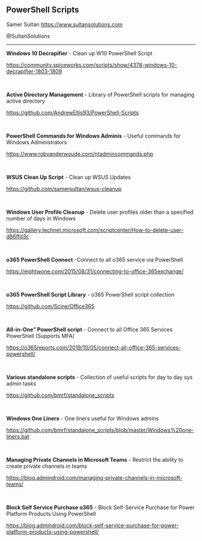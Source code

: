 ## PowerShell Scripts

Samer Sultan
https://www.sultansolutions.com

@SultanSolutions

---


**Windows 10 Decrapifier** - Clean up W10 PowerShell Script

https://community.spiceworks.com/scripts/show/4378-windows-10-decrapifier-1803-1809

&nbsp;
&nbsp;

**Active Directory Management** - Library of PowerShell scripts for managing active directory

https://github.com/AndrewEllis93/PowerShell-Scripts

&nbsp;
&nbsp;

**PowerShell Commands for Windows Adminis** - Useful commands for Windows Administrators

https://www.robvanderwoude.com/ntadmincommands.php

&nbsp;
&nbsp;

**WSUS Clean Up Script** - Clean up WSUS Updates

https://github.com/samersultan/wsus-cleanup

&nbsp;
&nbsp;

**Windows User Profile Cleanup** - Delete user profiles older than a specified number of days in Windows

https://gallery.technet.microsoft.com/scriptcenter/How-to-delete-user-d86ffd3c

&nbsp;
&nbsp;

**o365 PowerShell Connect** -Connect to all o365 service via PowerShell

https://eightwone.com/2015/08/31/connecting-to-office-365exchange/

&nbsp;
&nbsp;


**o365 PowerShell Script Library** - o365 PowerShell script collection

https://github.com/Scine/Office365

&nbsp;
&nbsp;

**All-in-One” PowerShell script** - Connect to all Office 365 Services PowerShell  (Supports MFA)

https://o365reports.com/2019/10/05/connect-all-office-365-services-powershell/

&nbsp;
&nbsp;

**Various standalone scripts** - Collection of useful scripts for day to day sys admin tasks

https://github.com/bmrf/standalone_scripts

&nbsp;
&nbsp;

**Windows One Liners** - One liners useful for Windows admins

https://github.com/bmrf/standalone_scripts/blob/master/Windows%20one-liners.bat

&nbsp;
&nbsp;

**Managing Private Channels in Microsoft Teams** - Restrict the ability to create private channels in teams 

https://blog.admindroid.com/managing-private-channels-in-microsoft-teams/

&nbsp;
&nbsp;

 **Block Self Service Purchase o365** - Block Self-Service Purchase for Power Platform Products Using PowerShell
 
 https://blog.admindroid.com/block-self-service-purchase-for-power-platform-products-using-powershell/
 
&nbsp;
&nbsp;
